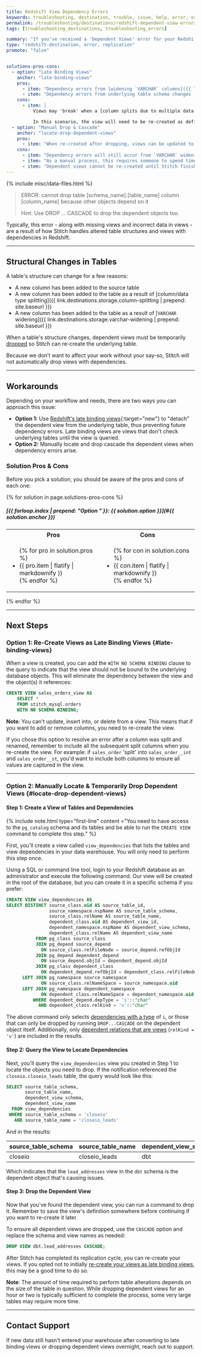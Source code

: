 ```yaml
---
title: Redshift View Dependency Errors
keywords: troubleshooting, destination, trouble, issue, help, error, errors, redshift, panoply, late binding views, view dependency, dependent view, view, cascade
permalink: /troubleshooting/destinations/redshift-dependent-view-errors
tags: [troubleshooting_destinations, troubleshooting_errors]

summary: "If you've received a 'Dependent Views' error for your Redshift or Panoply data warehouse, you may need to temporarily drop dependent objects."
type: "redshift-destination, error, replication"
promote: "false"


solutions-pros-cons:
  - option: "Late Binding Views"
    anchor: "late-binding-views"
    pros:
      - item: "Dependency errors from [widening `VARCHAR` columns]({{ link.destinations.storage.varchar-widening | prepend: site.baseurl }}) will become a non-issue."
      - item: "Dependency errors from underlying table schema changes - such as adding a new column - will become a non-issue."
    cons:
      - item: |
          Views may 'break' when a [column splits due to multiple data types]({{ link.destinations.storage.column-splitting | prepend: site.baseurl }}). This is because Stitch currently renames the original column to append the data type. For example: `sales_order` becomes `sales_order__st`.

          In this scenario, the view will need to be re-created as definitions for existing views cannot be changed.
  - option: "Manual Drop & Cascade"
    anchor: "locate-drop-dependent-views"
    pros:
      - item: "When re-created after dropping, views can be updated to add/remove columns, allowing you to capture schema changes as-needed."
    cons:
      - item: "Dependency errors will still occur from `VARCHAR` widening, underlying schema changes, etc."
      - item: "As a manual process, this requires someone to spend time locating, dropping, and re-creating dependent views."
      - item: "Dependent views cannot be re-created until Stitch finishes updating the underlying object."
---
```

{% include misc/data-files.html %}

> ERROR: cannot drop table [schema_name].[table_name] column [column_name] because other objects depend on it
>
> Hint: Use DROP ... CASCADE to drop the dependent objects too.

Typically, this error - along with missing views and incorrect data in views - are a result of how Stitch handles altered table structures and views with dependencies in Redshift.

---

## Structural Changes in Tables

A table's structure can change for a few reasons:

- A new column has been added to the source table
- A new column has been added to the table as a result of [column/data type splitting]({{ link.destinations.storage.column-splitting | prepend: site.baseurl }})
- A new column has been added to the table as a result of [`VARCHAR` widening]({{ link.destinations.storage.varchar-widening | prepend: site.baseurl }})

When a table's structure changes, dependent views must be temporarily [dropped](http://docs.aws.amazon.com/redshift/latest/dg/r_DROP_VIEW.html) so Stitch can re-create the underlying table.

Because we don’t want to affect your work without your say-so, Stitch will not automatically drop views with dependencies.

---

## Workarounds

Depending on your workflow and needs, there are two ways you can approach this issue:

- **Option 1:** Use [Redshift's late binding views](http://docs.aws.amazon.com/redshift/latest/dg/r_CREATE_VIEW.html#r_CREATE_VIEW_late-binding-views){:target="new"} to "detach" the dependent view from the underlying table, thus preventing future dependency errors. Late binding views are views that don't check underlying tables until the view is queried.
- **Option 2:**  Manually locate and drop cascade the dependent views when dependency errors arise.

### Solution Pros & Cons

Before you pick a solution, you should be aware of the pros and cons of each one:

{% for solution in page.solutions-pros-cons %}
##### [{{ forloop.index | prepend: "Option " }}: {{ solution.option }}](#{{ solution.anchor }})

<table width="100%">
	<tr>
		<th width="50%; fixed">Pros</th>
		<th width="50%; fixed">Cons</th>
	</tr>
	<tr>
		<td>
			<ul>
			{% for pro in solution.pros %}
				<li>{{ pro.item | flatify | markdownify }}</li>
			{% endfor %}
			</ul>
		</td>
		<td>
			<ul>
			{% for con in solution.cons %}
				<li>{{ con.item | flatify | markdownify }}</li>
			{% endfor %}
			</ul>
		</td>
	</tr>
</table>
{% endfor %}

---

## Next Steps

### Option 1: Re-Create Views as Late Binding Views {#late-binding-views}

When a view is created, you can add the `WITH NO SCHEMA BINDING` clause to the query to indicate that the view should not be bound to the underlying database objects. This will eliminate the dependency between the view and the object(s) it references:

```sql
CREATE VIEW sales_orders_view AS
	SELECT *
	FROM stitch_mysql.orders
	WITH NO SCHEMA BINDING;
```

**Note**: You can't update, insert into, or delete from a view. This means that if you want to add or remove columns, you need to re-create the view.

If you chose this option to resolve an error after a column was split and renamed, remember to include all the subsequent split columns when you re-create the view. For example: if `sales_order` 'split' into `sales_order__int` and `sales_order__st`, you'd want to include both columns to ensure all values are captured in the view.

---

### Option 2: Manually Locate & Temporarily Drop Dependent Views {#locate-drop-dependent-views}

#### Step 1: Create a View of Tables and Dependencies

{% include note.html type="first-line" content ="You need to have access to the `pg_catalog` schema and its tables and be able to run the `CREATE VIEW` command to complete this step." %}

First, you'll create a view called `view_dependencies` that lists the tables and view dependencies in your data warehouse. You will only need to perform this step once.

Using a SQL or command line tool, login to your Redshift database as an administrator and execute the following command. Our view will be created in the root of the database, but you can create it in a specific schema if you prefer:

```sql
CREATE VIEW view_dependencies AS
SELECT DISTINCT source_class.oid AS source_table_id,
                source_namespace.nspName AS source_table_schema,
                source_class.relName AS source_table_name, 
                dependent_class.oid AS dependent_view_id,
                dependent_namespace.nspName AS dependent_view_schema,
                dependent_class.relName AS dependent_view_name
           FROM pg_class source_class 
           JOIN pg_depend source_depend 
             ON source_class.relFileNode = source_depend.refObjId
           JOIN pg_depend dependent_depend 
             ON source_depend.objId = dependent_depend.objId
           JOIN pg_class dependent_class 
             ON dependent_depend.refObjId = dependent_class.relFileNode
      LEFT JOIN pg_namespace source_namespace 
             ON source_class.relNameSpace = source_namespace.oid
      LEFT JOIN pg_namespace dependent_namespace 
             ON dependent_class.relNameSpace = dependent_namespace.oid
          WHERE dependent_depend.depType = 'i'::"char"
            AND dependent_class.relKind = 'v'::"char"
```

The above command only selects [dependencies with a type](https://www.postgresql.org/docs/9.3/static/catalog-pg-depend.html) of `i`, or those that can only be dropped by running `DROP...CASCADE` on the dependent object itself. Additionally, only [dependent relations that are views](https://www.postgresql.org/docs/9.3/static/catalog-pg-class.html) (`relKind = 'v'`) are included in the results.

#### Step 2: Query the View to Locate Dependencies

Next, you'll query the `view_dependencies` view you created in Step 1 to locate the objects you need to drop. If the notification referenced the `closeio.closeio_leads` table, the query would look like this:

```sql
SELECT source_table_schema,
       source_table_name,
       dependent_view_schema,
       dependent_view_name
  FROM view_dependencies
 WHERE source_table_schema = 'closeio'
   AND source_table_name = 'closeio_leads'
```

And in the results:

| source_table_schema | source_table_name | dependent_view_schema | dependent_view_name   |
|---------------------|-------------------|-----------------------|-----------------------|
| closeio             | closeio_leads     | dbt                   | lead_addresses        |

Which indicates that the `lead_addresses` view in the `dbt` schema is the dependent object that's causing issues.

#### Step 3: Drop the Dependent View

Now that you’ve found the dependent view, you can run a command to drop it. Remember to save the view's definition somewhere before continuing if you want to re-create it later.

To ensure all dependent views are dropped, use the `CASCADE` option and replace the schema and view names as needed:

```sql
DROP VIEW dbt.lead_addresses CASCADE;
```

After Stitch has completed its replication cycle, you can re-create your views. If you opted not to initially [re-create your views as late binding views](#late-binding-views), this may be a good time to do so.

**Note**: The amount of time required to perform table alterations depends on the size of the table in question. While dropping dependent views for an hour or two is typically sufficient to complete the process, some very large tables may require more time. 

---

## Contact Support

If new data still hasn't entered your warehouse after converting to late binding views or dropping dependent views overnight, reach out to support.